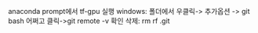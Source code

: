 anaconda prompt에서 tf-gpu 실행
windows: 폴더에서 우클릭-> 추가옵션 -> git bash 어쩌고 클릭->git remote -v 확인
삭제: rm rf .git
